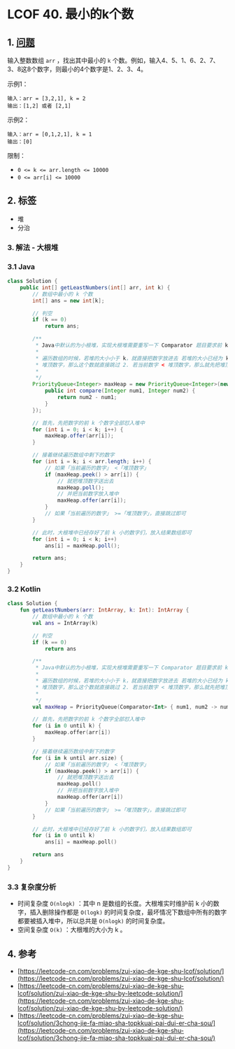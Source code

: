 # LCOF 40. 最小的k个数

## 1. [问题](https://leetcode-cn.com/problems/zui-xiao-de-kge-shu-lcof/)

输入整数数组 `arr` ，找出其中最小的 `k` 个数。例如，输入4、5、1、6、2、7、3、8这8个数字，则最小的4个数字是1、2、3、4。

示例1：

```text
输入：arr = [3,2,1], k = 2
输出：[1,2] 或者 [2,1]
```

示例2：

```text
输入：arr = [0,1,2,1], k = 1
输出：[0]
```

限制：

* `0 <= k <= arr.length <= 10000`
* `0 <= arr[i] <= 10000`

## 2. 标签

* 堆
* 分治

### 3. 解法 - 大根堆

### 3.1 Java

```java
class Solution {
    public int[] getLeastNumbers(int[] arr, int k) {
        // 数组中最小的 k 个数
        int[] ans = new int[k];

        // 判空
        if (k == 0)
            return ans;

        /**
         * Java中默认的为小根堆，实现大根堆需要重写一下 Comparator 题目要求前 k 小的数字，所以需要使用一个容量为 k 的大根堆
         * 
         * 遍历数组的时候，若堆的大小小于 k，就直接把数字放进去 若堆的大小已经为 k，需要判断当前数字和堆顶数字的大小： 1. 若当前数字 >=
         * 堆顶数字，那么这个数就直接跳过 2. 若当前数字 < 堆顶数字，那么就先把堆顶数字 poll 掉，然后把当前数字放入堆中
         * 
         */
        PriorityQueue<Integer> maxHeap = new PriorityQueue<Integer>(new Comparator<Integer>() {
            public int compare(Integer num1, Integer num2) {
                return num2 - num1;
            }
        });

        // 首先，先把数字的前 k 个数字全部怼入堆中
        for (int i = 0; i < k; i++) {
            maxHeap.offer(arr[i]);
        }

        // 接着继续遍历数组中剩下的数字
        for (int i = k; i < arr.length; i++) {
            // 如果「当前遍历的数字」 <「堆顶数字」
            if (maxHeap.peek() > arr[i]) {
                // 就把堆顶数字送出去
                maxHeap.poll();
                // 并把当前数字放入堆中
                maxHeap.offer(arr[i]);
            }
            // 如果「当前遍历的数字」 >=「堆顶数字」，直接跳过即可
        }

        // 此时，大根堆中已经存好了前 k 小的数字们，放入结果数组即可
        for (int i = 0; i < k; i++)
            ans[i] = maxHeap.poll();

        return ans;
    }
}
```

### 3.2 Kotlin

```kotlin
class Solution {
    fun getLeastNumbers(arr: IntArray, k: Int): IntArray {
        // 数组中最小的 k 个数
        val ans = IntArray(k)

        // 判空
        if (k == 0)
            return ans

        /**
         * Java中默认的为小根堆，实现大根堆需要重写一下 Comparator 题目要求前 k 小的数字，所以需要使用一个容量为 k 的大根堆
         *
         * 遍历数组的时候，若堆的大小小于 k，就直接把数字放进去 若堆的大小已经为 k，需要判断当前数字和堆顶数字的大小： 1. 若当前数字 >=
         * 堆顶数字，那么这个数就直接跳过 2. 若当前数字 < 堆顶数字，那么就先把堆顶数字 poll 掉，然后把当前数字放入堆中
         *
         */
        val maxHeap = PriorityQueue(Comparator<Int> { num1, num2 -> num2!! - num1!! })

        // 首先，先把数字的前 k 个数字全部怼入堆中
        for (i in 0 until k) {
            maxHeap.offer(arr[i])
        }

        // 接着继续遍历数组中剩下的数字
        for (i in k until arr.size) {
            // 如果「当前遍历的数字」 <「堆顶数字」
            if (maxHeap.peek() > arr[i]) {
                // 就把堆顶数字送出去
                maxHeap.poll()
                // 并把当前数字放入堆中
                maxHeap.offer(arr[i])
            }
            // 如果「当前遍历的数字」 >=「堆顶数字」，直接跳过即可
        }

        // 此时，大根堆中已经存好了前 k 小的数字们，放入结果数组即可
        for (i in 0 until k)
            ans[i] = maxHeap.poll()

        return ans
    }
}
```

### 3.3 复杂度分析

* 时间复杂度 `O(nlogk)` ：其中 n 是数组的长度。大根堆实时维护前 k 小的数字，插入删除操作都是 `O(logk)` 的时间复杂度，最坏情况下数组中所有的数字都要被插入堆中，所以总共是 `O(nlogk)` 的时间复杂度。
* 空间复杂度 `O(k)` ：大根堆的大小为 k 。

## 4. 参考

* [https://leetcode-cn.com/problems/zui-xiao-de-kge-shu-lcof/solution/](https://leetcode-cn.com/problems/zui-xiao-de-kge-shu-lcof/solution/)
* [https://leetcode-cn.com/problems/zui-xiao-de-kge-shu-lcof/solution/zui-xiao-de-kge-shu-by-leetcode-solution/](https://leetcode-cn.com/problems/zui-xiao-de-kge-shu-lcof/solution/zui-xiao-de-kge-shu-by-leetcode-solution/)
* [https://leetcode-cn.com/problems/zui-xiao-de-kge-shu-lcof/solution/3chong-jie-fa-miao-sha-topkkuai-pai-dui-er-cha-sou/](https://leetcode-cn.com/problems/zui-xiao-de-kge-shu-lcof/solution/3chong-jie-fa-miao-sha-topkkuai-pai-dui-er-cha-sou/)

